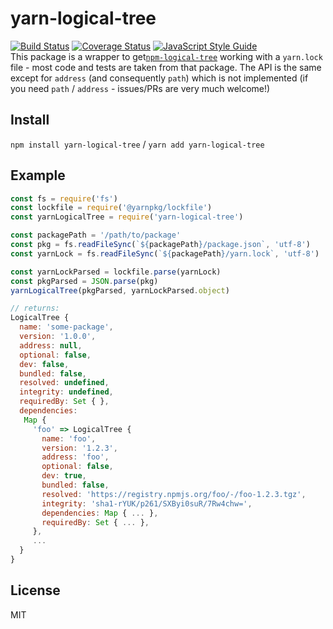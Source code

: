 # yarn-logical-tree
[![Build Status](https://travis-ci.org/imsnif/yarn-logical-tree.svg?branch=master)](https://travis-ci.org/imsnif/yarn-logical-tree) [![Coverage Status](https://coveralls.io/repos/github/imsnif/yarn-logical-tree/badge.svg?branch=master)](https://coveralls.io/github/imsnif/synp?branch=master) [![JavaScript Style Guide](https://img.shields.io/badge/code_style-standard-brightgreen.svg)](https://standardjs.com)    
This package is a wrapper to get[`npm-logical-tree`](https://github.com/npm/logical-tree) working with a `yarn.lock` file - most code and tests are taken from that package. The API is the same except for `address` (and consequently `path`) which is not implemented (if you need `path` / `address` - issues/PRs are very much welcome!)

## Install

`npm install yarn-logical-tree` / 
`yarn add yarn-logical-tree`

## Example

```javascript
const fs = require('fs')
const lockfile = require('@yarnpkg/lockfile')
const yarnLogicalTree = require('yarn-logical-tree')

const packagePath = '/path/to/package'
const pkg = fs.readFileSync(`${packagePath}/package.json`, 'utf-8')
const yarnLock = fs.readFileSync(`${packagePath}/yarn.lock`, 'utf-8')

const yarnLockParsed = lockfile.parse(yarnLock)
const pkgParsed = JSON.parse(pkg)
yarnLogicalTree(pkgParsed, yarnLockParsed.object)

// returns:
LogicalTree {
  name: 'some-package',
  version: '1.0.0',
  address: null,
  optional: false,
  dev: false,
  bundled: false,
  resolved: undefined,
  integrity: undefined,
  requiredBy: Set { },
  dependencies:
   Map {
     'foo' => LogicalTree {
       name: 'foo',
       version: '1.2.3',
       address: 'foo',
       optional: false,
       dev: true,
       bundled: false,
       resolved: 'https://registry.npmjs.org/foo/-/foo-1.2.3.tgz',
       integrity: 'sha1-rYUK/p261/SXByi0suR/7Rw4chw=',
       dependencies: Map { ... },
       requiredBy: Set { ... },
     },
     ...
  }
}
```

## License
MIT
